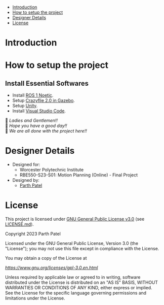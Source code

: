 <!-- TOC -->

- [Introduction](#introduction)
- [How to setup the project](#how-to-setup-the-project)
- [Designer Details](#designer-details)
- [License](#license)

<!-- /TOC -->

# Introduction

# How to setup the project

## Install Essential Softwares

- Install [ROS 1 Noetic](./Docs/Install%20ROS%20Noetic.md).
- Setup [Crazyflie 2.0 in Gazebo](./Docs/Gazebo-Crazyflie.md).
- Setup [Unity](./Docs/Setup%20Unity.md).
- Install [Visual Studio Code](./Docs/VSCode.md).


🥳 _Ladies and Gentlemen!!_ \
🥳 _Hope you have a good day!!_\
🥳 _We are all done with the project here!!_

# Designer Details

- Designed for:
  - Worcester Polytechnic Institute
  - RBE550-S23-S01: Motion Planning (Online) - Final Project
- Designed by:
  - [Parth Patel](mailto:parth.pmech@gmail.com)

# License

This project is licensed under [GNU General Public License v3.0](https://www.gnu.org/licenses/gpl-3.0.en.html) (see [LICENSE.md](LICENSE.md)).

Copyright 2023 Parth Patel

Licensed under the GNU General Public License, Version 3.0 (the "License"); you may not use this file except in compliance with the License.

You may obtain a copy of the License at

_https://www.gnu.org/licenses/gpl-3.0.en.html_

Unless required by applicable law or agreed to in writing, software distributed under the License is distributed on an "AS IS" BASIS, WITHOUT WARRANTIES OR CONDITIONS OF ANY KIND, either express or implied. See the License for the specific language governing permissions and limitations under the License.
